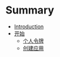 # Summary

* [Introduction](readme.md)
* [开始](begin/readme.md)
    * [个人令牌](begin/access_token.md)
    * [创建应用](begin/app_token.md)

